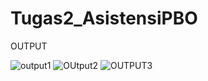 # Tugas2_AsistensiPBO
OUTPUT

![output1](https://user-images.githubusercontent.com/49510953/65934352-3bde2e80-e43f-11e9-9b8f-6f4e4132b3a9.jpg)
![OUtput2](https://user-images.githubusercontent.com/49510953/65934353-3c76c500-e43f-11e9-8ba8-e3b013b2d2b5.jpg)
![OUTPUT3](https://user-images.githubusercontent.com/49510953/65934355-3f71b580-e43f-11e9-8eee-3e4c5da50524.jpg)
